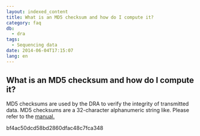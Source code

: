 ```yaml
---
layout: indexed_content
title: What is an MD5 checksum and how do I compute it?
category: faq
db:
  - dra
tags: 
  - Sequencing data
date: 2014-06-04T17:15:07
lang: en
---
```


## What is an MD5 checksum and how do I compute it?

<p>MD5 checksums are used by the DRA to verify the integrity of transmitted data. MD5 checksums are a 32-character alphanumeric string like. Please refer to the <a href="/dra/submission-e.html#supplement-md5">manual.</a></p><p>bf4ac50dcd58bd2860dfac48c7fca348</p>